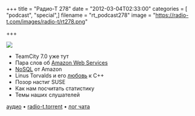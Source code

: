 +++
title = "Радио-Т 278"
date = "2012-03-04T02:33:00"
categories = [ "podcast", "special",]
filename = "rt_podcast278"
image = "https://radio-t.com/images/radio-t/rt278.png"

+++

![](https://radio-t.com/images/radio-t/rt278.png)

- TeamCity 7.0 уже тут
- Пара слов об [Amazon Web Services](http://aws.amazon.com/)
- [NoSQL](http://gigaom.com/cloud/amazon-launches-home-grown-nosql-database/) от Amazon
- Linus Torvalds и его [любовь](http://harmful.cat-v.org/software/c%20%20/linus) к C++
- Позор настиг SUSE
- Как нам посчитать статистику
- Темы наших слушателей

[аудио](https://cdn.radio-t.com/rt_podcast278.mp3) • [radio-t.torrent](https://cdn.radio-t.com/torrents/rt_podcast278.mp3.torrent) • [лог чата](http://chat.radio-t.com/logs/radio-t-278.html)<audio src="https://cdn.radio-t.com/rt_podcast278.mp3" preload="none"></audio>

